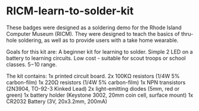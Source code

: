 # RICM-learn-to-solder-kit
These badges were designed as a soldering demo for the Rhode Island Computer Museum (RICM). They were designed to teach the basics of thru-hole soldering, as well as to provide users with a take home wearable. 
 
Goals for this kit are:
A beginner kit for learning to solder.
Simple 2 LED on a battery to learning circuits.
Low cost - suitable for scout troops or school classes. $5-$10 range.

The kit contains:
1x printed circuit board.
2x 100KΩ resistors (1/4W 5% carbon-film)
1x 220Ω resistors (1/4W 5% carbon-film)
1x NPN transistors (2N3904, TO-92-3 Kinked Lead)
2x light-emitting diodes (5mm, red or green)
1x battery holder (Keystone 3002, 20mm coin cell, surface mount)
1x CR2032 Battery (3V, 20x3.2mm, 200mA)
